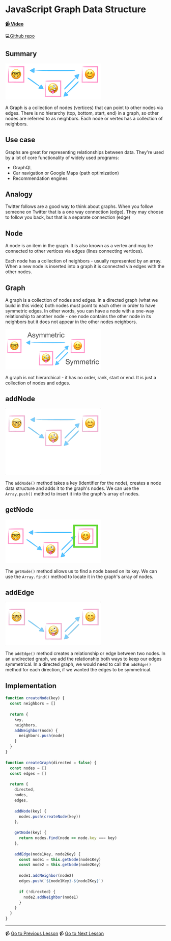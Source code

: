 # JavaScript Graph Data Structure

**[📹 Video](https://egghead.io/lessons/javascript-javascript-graph-data-structure)**

💻[Github repo](https://github.com/kyleshevlin/intro-to-data-structures-and-algorithms/blob/master/graphs/index.js)

## Summary

![Graph data structure](../assets/Graph.png)

A Graph is a collection of nodes (vertices) that can point to other nodes via edges. There is no hierarchy (top, bottom, start, end) in a graph, so other nodes are referred to as neighbors. Each node or vertex has a collection of neighbors.

## Use case

Graphs are great for representing relationships between data. They're used by a lot of core functionality of widely used programs:

- GraphQL
- Car navigation or Google Maps (path optimization)
- Recommendation engines

## Analogy

Twitter follows are a good way to think about graphs. When you follow someone on Twitter that is a one way connection (edge). They may choose to follow you back, but that is a separate connection (edge)

## Node

A node is an item in the graph. It is also known as a vertex and may be connected to other vertices via edges (lines connecting vertices).

Each node has a collection of neighbors - usually represented by an array. When a new node is inserted into a graph it is connected via edges with the other nodes.

## Graph

A graph is a collection of nodes and edges. In a directed graph (what we build in this video) both nodes must point to each other in order to have symmetric edges. In other words, you can have a node with a one-way relationship to another node - one node contains the other node in its neighbors but it does not appear in the other nodes neighbors.

![Graph Symmetry](../assets/Graph-Symmetry.png)

A graph is not hierarchical - it has no order, rank, start or end. It is just a collection of nodes and edges.

## addNode

![Add item to Graph](../assets/Graph-Add.gif)

The `addNode()` method takes a key (identifier for the node), creates a node data structure and adds it to the graph's nodes. We can use the `Array.push()` method to insert it into the graph's array of nodes.

## getNode

![Find item in Graph](../assets/Graph-Find.png)

The `getNode()` method allows us to find a node based on its key. We can use the `Array.find()` method to locate it in the graph's array of nodes.

## addEdge

![Add edge to Graph](../assets/Graph-Add-Edge.gif)

The `addEdge()` method creates a relationship or edge between two nodes. In an undirected graph, we add the relationship both ways to keep our edges symmetrical. In a directed graph, we would need to call the `addEdge()` method for each direction, if we wanted the edges to be symmetrical.

## Implementation

```js
function createNode(key) {
  const neighbors = []

  return {
    key,
    neighbors,
    addNeighbor(node) {
      neighbors.push(node)
    }
  }
}

function createGraph(directed = false) {
  const nodes = []
  const edges = []

  return {
    directed,
    nodes,
    edges,

    addNode(key) {
      nodes.push(createNode(key))
    },

    getNode(key) {
      return nodes.find(node => node.key === key)
    },

    addEdge(node1Key, node2Key) {
      const node1 = this.getNode(node1Key)
      const node2 = this.getNode(node2Key)

      node1.addNeighbor(node2)
      edges.push(`${node1Key}-${node2Key}`)

      if (!directed) {
        node2.addNeighbor(node1)
      }
    }
  }
}
```

---

📹 [Go to Previous Lesson](https://egghead.io/lessons/javascript-linked-list-data-structure-in-javascript)
📹 [Go to Next Lesson](https://egghead.io/lessons/javascript-breadth-first-javascript-search-algorithm-for-graphs)
